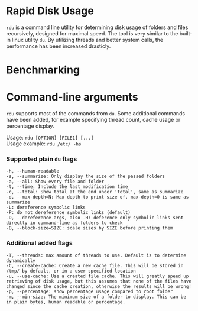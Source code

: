 # Rapid Disk Usage
`rdu` is a command line utility for determining disk usage of folders and files recursively, designed for maximal speed. 
The tool is very similar to the built-in linux utility `du`. By utilizing threads and better system calls, the performance has been increased drasticly.

# Benchmarking

# Command-line arguments
`rdu` supports most of the commands from `du`. Some additional commands have been added, for example specifying thread count, cache usage or percentage display.

Usage: `rdu [OPTION] [FILE1] [...]`  
Usage example: `rdu /etc/ -hs`

### Supported plain `du` flags
    -h, --human-readable
    -s, --summarize: Only display the size of the passed folders
    -a, --all: Show every file and folder
    -t, --time: Include the last modification time
    -c, --total: Show total at the end under 'total', same as summarize
    -d, --max-depth=N: Max depth to print size of, max-depth=0 is same as summarize
    -L: dereference symbolic links
    -P: do not dereference symbolic links (default)
    -D, --dereference-args, also -H: deference only symbolic links sent directly in command-line as folders to check
    -B, --block-size=SIZE: scale sizes by SIZE before printing them
### Additional added flags
    -T, --threads: max amount of threads to use. Default is to determine dynamically
    -C, --create-cache: Create a new cache file. This will be stored in /tmp/ by default, or in a user specified location
    -u, --use-cache: Use a created file cache. This will greatly speed up retrieving of disk usage, but this assumes that none of the files have changed since the cache creation, otherwise the results will be wrong!
    -p, --percentage: show percentage usage compared to root folder
    -m, --min-size: The minimum size of a folder to display. This can be in plain bytes, human readable or percentage.